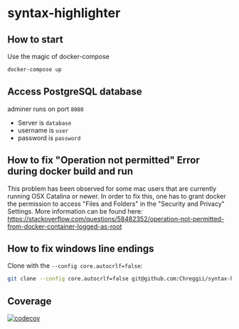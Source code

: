 # syntax-highlighter

## How to start

Use the magic of docker-compose

```bash
docker-compose up
```


## Access PostgreSQL database

adminer runs on port `8080`

- Server is `database`
- username is `user`
- password is `password`


## How to fix "Operation not permitted" Error during docker build and run
This problem has been observed for some mac users that are currently running OSX Catalina or newer. In order to fix this, one has to grant docker the permission to access "Files and Folders" in the "Security and Privacy" Settings. More information can be found here: https://stackoverflow.com/questions/58482352/operation-not-permitted-from-docker-container-logged-as-root

## How to fix windows line endings

Clone with the `--config core.autocrlf=false`:

```bash
git clone --config core.autocrlf=false git@github.com:Chreggii/syntax-highlighter.git
```


## Coverage
[![codecov](https://codecov.io/gh/Chreggii/syntax-highlighter/branch/dev/graph/badge.svg)](https://codecov.io/gh/Chreggii/syntax-highlighter)